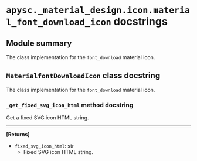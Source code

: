 # `apysc._material_design.icon.material_font_download_icon` docstrings

## Module summary

The class implementation for the `font_download` material icon.

## `MaterialfontDownloadIcon` class docstring

The class implementation for the `font_download` material icon.

### `_get_fixed_svg_icon_html` method docstring

Get a fixed SVG icon HTML string.<hr>

**[Returns]**

- `fixed_svg_icon_html`: str
  - Fixed SVG icon HTML string.